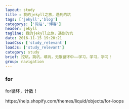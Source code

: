 ```yaml
---
layout: study
title : 我的jekyll之旅，遇到的坑
tags: ['jekyll','blog']
categorys: ['网站','博客']
header: jekyll
tagline: 我的jekyll之旅，遇到的坑
date: 2016-11-15 19:20:21
loadCss: ['study_relevant']
loadJs: ['study_relevant']
category: study
brief: 挖坑，跳坑，填坑，无限循环中——学习，学习，学习！
group: navigation
---
```


<h3>for</h3>
<p>for循环，计数！</p>
https://help.shopify.com/themes/liquid/objects/for-loops